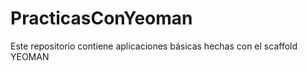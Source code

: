 PracticasConYeoman
==================

Este repositorio contiene aplicaciones básicas hechas con el scaffold YEOMAN
